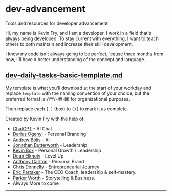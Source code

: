 # dev-advancement
Tools and resources for developer advancement

Hi, my name is Kevin Fry, and I am a developer.
I work in a field that's always being developed.
To stay current with everything, I want to teach others to both maintain and increase their skill development.

I know my code isn't always going to be perfect, 'cause three months from now,
I'll have a better understanding of the concept and language.

## [dev-daily-tasks-basic-template.md](dev-daily-tasks-basic-template.md)
My template is what you'll download at the start of your workday and replace `template` with the naming convention of your choice, but the preferred format is `YYYY-MM-DD` for organizational purposes.

Then replace each `[ ]` (box) to `[X]` to mark it as complete.

Created by Kevin Fry with the help of:
- [ChatGPT](https://chat.openai.com/) - AI Chat
- [Darius Ogenyi](https://www.linkedin.com/in/darius-ogenyi-startups-founder-ceo-personalbranding/) - Personal Branding
- [Andrew Bolis](https://www.linkedin.com/in/andrewbolis/) - AI
- [Jonathan Butterworth](https://www.linkedin.com/in/jonathanbutterworth/) - Leadership
- [Kevin Box](https://www.linkedin.com/in/kevin-box/) - Personal Growth / Leadership
- [Dean Elkholy](https://www.linkedin.com/in/deanelkholy/) - Level Up
- [Anthony Carlton](https://www.linkedin.com/in/anthonyrcarlton/) - Personal Brand
- [Chris Donnelly](https://www.linkedin.com/in/donnellychris/) - Entrepreneurial Journey
- [Eric Partaker](https://www.linkedin.com/in/eric-partaker-5560b92/) - The CEO Coach, leadership & self-mastery.
- [Parker Worth](https://www.linkedin.com/in/parker-worth-120380270/) - Storytelling & Business.
- Always More to come

-----

